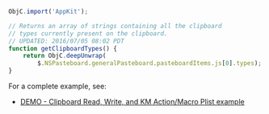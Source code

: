 
```js
ObjC.import('AppKit');

// Returns an array of strings containing all the clipboard
// types currently present on the clipboard.
// UPDATED: 2016/07/05 08:02 PDT
function getClipboardTypes() {
	return ObjC.deepUnwrap(
		$.NSPasteboard.generalPasteboard.pasteboardItems.js[0].types);
}
```

For a complete example, see:
* [DEMO - Clipboard Read, Write, and KM Action/Macro Plist example](Keyboard%20Maestro%20Routines%2FDEMO%20-%20Clipboard%20Read%2C%20Write%2C%20and%20KM%20Action%20and%20Macro%20Plist%20example.md)